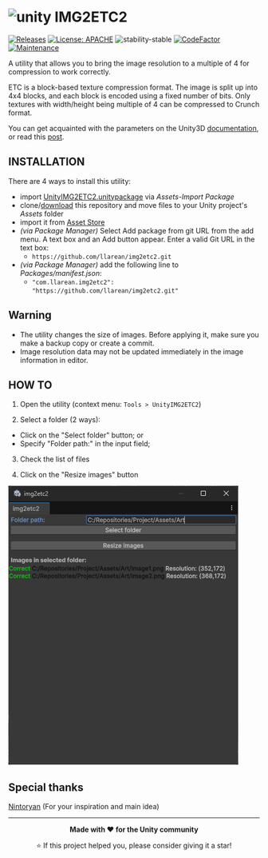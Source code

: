# ![unity](https://img.shields.io/badge/Unity-100000?style=for-the-badge&logo=unity&logoColor=white) IMG2ETC2 

[![Releases](https://img.shields.io/github/v/release/llarean/img2etc2)](https://github.com/llarean/img2etc2/releases)
[![License: APACHE](https://img.shields.io/badge/License-APACHE-yellow.svg)](https://opensource.org/license/apache-2-0)
![stability-stable](https://img.shields.io/badge/stability-stable-green.svg)
[![CodeFactor](https://www.codefactor.io/repository/github/llarean/img2etc2/badge)](https://www.codefactor.io/repository/github/llarean/img2etc2)
[![Maintenance](https://img.shields.io/badge/Maintained%3F-yes-green.svg)](https://GitHub.com/Naereen/StrapDown.js/graphs/commit-activity)

A utility that allows you to bring the image resolution to a multiple of 4 for compression to work correctly.

ETC is a block-based texture compression format. 
The image is split up into 4x4 blocks, and each block is encoded using a fixed number of bits.
Only textures with width/height being multiple of 4 can be compressed to Crunch format.

You can get acquainted with the parameters on the Unity3D [documentation](https://docs.unity3d.com/2023.2/Documentation/Manual/class-TextureImporterOverride.html), or read this [post](https://unity.com/ru/blog/engine-platform/crunch-compression-of-etc-textures).

## INSTALLATION

There are 4 ways to install this utility:

- import [UnityIMG2ETC2.unitypackage](https://github.com/llarean/img2etc2/releases) via *Assets-Import Package*
- clone/[download](https://github.com/llarean/img2etc2/archive/master.zip) this repository and move files to your Unity project's *Assets* folder
- import it from [Asset Store](https://assetstore.unity.com/preview/315139/1042556)
- *(via Package Manager)* Select Add package from git URL from the add menu. A text box and an Add button appear. Enter a valid Git URL in the text box:
  - `https://github.com/llarean/img2etc2.git`
- *(via Package Manager)* add the following line to *Packages/manifest.json*:
  - `"com.llarean.img2etc2": "https://github.com/llarean/img2etc2.git"`

## Warning

- The utility changes the size of images. Before applying it, make sure you make a backup copy or create a commit.
- Image resolution data may not be updated immediately in the image information in editor.

## HOW TO

1. Open the utility (context menu: `Tools > UnityIMG2ETC2`)


2. Select a folder (2 ways):
- Click on the "Select folder" button; or
- Specify "Folder path:" in the input field;


3. Check the list of files


4. Click on the "Resize images" button

![Window](https://github.com/LLarean/img2etc2/blob/main/Preview.png?raw=true)

## Special thanks

[Nintoryan](https://github.com/Nintoryan) (For your inspiration and main idea)

---

<div align="center">

**Made with ❤️ for the Unity community**  

⭐ If this project helped you, please consider giving it a star!
